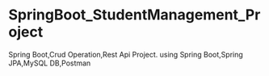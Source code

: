 # SpringBoot_StudentManagement_Project
Spring Boot,Crud Operation,Rest Api Project. using Spring Boot,Spring JPA,MySQL DB,Postman 
